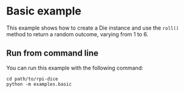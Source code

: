 # Basic example

This example shows how to create a Die instance and use the `roll()` method to return a random outcome, varying from 1 to 6.

## Run from command line

You can run this example with the following command:

```
cd path/to/rpi-dice
python -m examples.basic
```
